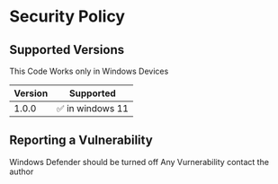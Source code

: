 # Security Policy

## Supported Versions

This Code Works only in Windows Devices

| Version | Supported          |
| ------- | ------------------ |
| 1.0.0   | :white_check_mark: in windows 11 |
              
## Reporting a Vulnerability

Windows Defender should be turned off
Any Vurnerability contact the author
